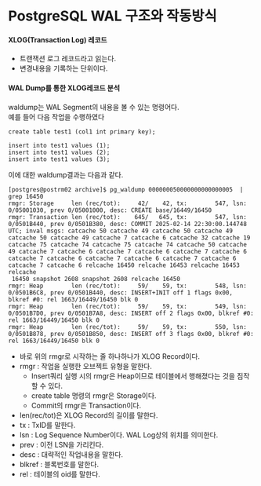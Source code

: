 # PostgreSQL WAL 구조와 작동방식

#### XLOG(Transaction Log) 레코드
- 트랜잭션 로그 레코드라고 읽는다.
- 변경내용을 기록하는 단위이다.

#### WAL Dump를 통한 XLOG레코드 분석
waldump는 WAL Segment의 내용을 볼 수 있는 명령어다.     
예를 들어 다음 작업을 수행하였다
```
create table test1 (col1 int primary key);

insert into test1 values (1);
insert into test1 values (2);
insert into test1 values (3);
```
이에 대한 waldump결과는 다음과 같다.
```
[postgres@postrm02 archive]$ pg_waldump 000000050000000000000005  | grep 16450
rmgr: Storage     len (rec/tot):     42/    42, tx:        547, lsn: 0/05001030, prev 0/05001000, desc: CREATE base/16449/16450
rmgr: Transaction len (rec/tot):    645/   645, tx:        547, lsn: 0/0501B440, prev 0/0501B380, desc: COMMIT 2025-02-14 22:30:00.144748 UTC; inval msgs: catcache 50 catcache 49 catcache 50 catcache 49 catcache 50 catcache 49 catcache 7 catcache 6 catcache 32 catcache 19 catcache 75 catcache 74 catcache 75 catcache 74 catcache 50 catcache 49 catcache 7 catcache 6 catcache 7 catcache 6 catcache 7 catcache 6 catcache 7 catcache 6 catcache 7 catcache 6 catcache 7 catcache 6 catcache 7 catcache 6 relcache 16450 relcache 16453 relcache 16453 relcache
 16450 snapshot 2608 snapshot 2608 relcache 16450
rmgr: Heap        len (rec/tot):     59/    59, tx:        548, lsn: 0/0501B6C8, prev 0/0501B440, desc: INSERT+INIT off 1 flags 0x00, blkref #0: rel 1663/16449/16450 blk 0
rmgr: Heap        len (rec/tot):     59/    59, tx:        549, lsn: 0/0501B7D0, prev 0/0501B7A8, desc: INSERT off 2 flags 0x00, blkref #0: rel 1663/16449/16450 blk 0
rmgr: Heap        len (rec/tot):     59/    59, tx:        550, lsn: 0/0501B878, prev 0/0501B850, desc: INSERT off 3 flags 0x00, blkref #0: rel 1663/16449/16450 blk 0

```
- 바로 위의 rmgr로 시작하는 줄 하나하나가 XLOG Record이다.
- rmgr : 작업을 실행한 오브젝트 유형을 말한다.
  - Insert쿼리 실행 시의 rmgr은 Heap이므로 테이블에서 행해졌다는 것을 짐작할 수 있다.
  - create table 명령의 rmgr은 Storage이다.
  - Commit의 rmgr은 Transaction이다.
 - len(rec/tot)은 XLOG Record의 길이를 말한다.
 - tx : TxID를 말한다.
 - lsn : Log Sequence Number이다. WAL Log상의 위치를 의미한다.
 - prev : 이전 LSN을 가리킨다.
 - desc : 대략적인 작업내용을 말한다.
 - blkref : 블록번호를 말한다.
 - rel : 테이블의 oid를 말한다.

